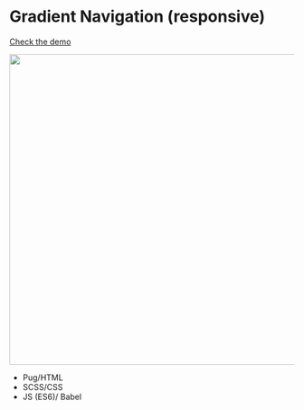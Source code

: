 # Gradient Navigation (responsive)

[Check the demo](https://codepen.io/nat-davydova/pen/mNOMBV)

<img src="http://natali-davydova.me/assets/img/grad-tabs/sample.jpg" width="550" />

- Pug/HTML
- SCSS/CSS
- JS (ES6)/ Babel


 
